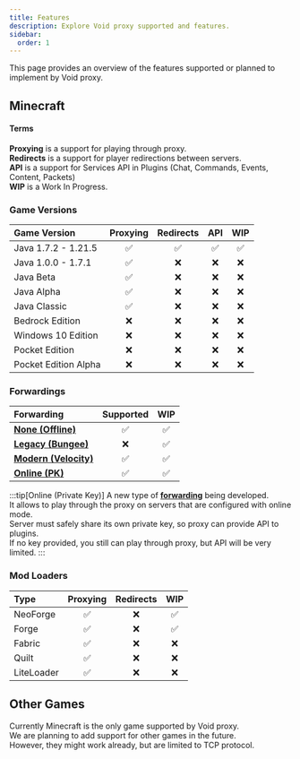 ```yaml
---
title: Features
description: Explore Void proxy supported and features.
sidebar:
  order: 1
---
```


This page provides an overview of the features supported or planned to implement by Void proxy.

## Minecraft

#### Terms
**Proxying** is a support for playing through proxy.  
**Redirects** is a support for player redirections between servers.  
**API** is a support for Services API in Plugins (Chat, Commands, Events, Content, Packets)  
**WIP** is a Work In Progress.

### Game Versions
| Game Version         | Proxying | Redirects | API      | WIP      |
| :------------------- | :------: | :------:  | :------: | :------: |
| Java 1.7.2 - 1.21.5  | &#x2705; | &#x2705;  | &#x2705; | &#x2705; |
| Java 1.0.0 - 1.7.1   | &#x2705; | &#x274C;  | &#x274C; | &#x274C; |
| Java Beta            | &#x2705; | &#x274C;  | &#x274C; | &#x274C; |
| Java Alpha           | &#x2705; | &#x274C;  | &#x274C; | &#x274C; |
| Java Classic         | &#x2705; | &#x274C;  | &#x274C; | &#x274C; |
| Bedrock Edition      | &#x274C; | &#x274C;  | &#x274C; | &#x274C; |
| Windows 10 Edition   | &#x274C; | &#x274C;  | &#x274C; | &#x274C; |
| Pocket Edition       | &#x274C; | &#x274C;  | &#x274C; | &#x274C; |
| Pocket Edition Alpha | &#x274C; | &#x274C;  | &#x274C; | &#x274C; |

### Forwardings
| Forwarding                                          | Supported | WIP      |
| :-------------------------------------------------- | :------:  | :------: |
| [**None (Offline)**](../../forwardings/overview)    | &#x2705;  | &#x2705; |
| [**Legacy (Bungee)**](../../forwardings/legacy)     | &#x274C;  | &#x2705; |
| [**Modern (Velocity)**](../../forwardings/modern)   | &#x2705;  | &#x2705; |
| [**Online (PK)**](../../forwardings/online)         | &#x2705;  | &#x2705; |

:::tip[Online (Private Key)]
A new type of [**forwarding**](../../forwardings/online) being developed.  
It allows to play through the proxy on servers that are configured with online mode.  
Server must safely share its own private key, so proxy can provide API to plugins.  
If no key provided, you still can play through proxy, but API will be very limited.
:::

### Mod Loaders
| Type       | Proxying | Redirects | WIP      |
| :--------- | :------: | :------:  | :------: |
| NeoForge   | &#x2705; | &#x274C;  | &#x2705; |
| Forge      | &#x2705; | &#x274C;  | &#x2705; |
| Fabric     | &#x2705; | &#x274C;  | &#x274C; |
| Quilt      | &#x2705; | &#x274C;  | &#x274C; |
| LiteLoader | &#x2705; | &#x274C;  | &#x274C; |

## Other Games
Currently Minecraft is the only game supported by Void proxy.  
We are planning to add support for other games in the future.  
However, they might work already, but are limited to TCP protocol.